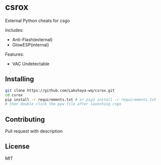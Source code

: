 # csrox

External Python cheats for csgo

Includes:
- Anti-Flash(external)
- GlowESP(internal)

Features:
- VAC Undetectable


## Installing

```bash
git clone https://github.com/Lakshaya-wq/csrox.git
cd csrox
pip install -r requirements.txt # or pip3 install -r requirements.txt
# then double click the pyw file after launching csgo
```

## Contributing

Pull request with description

## License

MIT